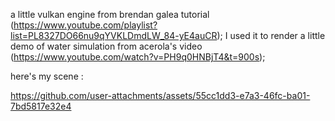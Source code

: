 a little vulkan engine from brendan galea tutorial (https://www.youtube.com/playlist?list=PL8327DO66nu9qYVKLDmdLW_84-yE4auCR);
I used it to render a little demo of water simulation from acerola's video (https://www.youtube.com/watch?v=PH9q0HNBjT4&t=900s);

here's my scene : 

https://github.com/user-attachments/assets/55cc1dd3-e7a3-46fc-ba01-7bd5817e32e4

